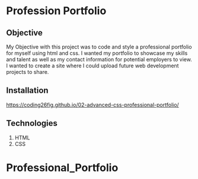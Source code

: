 # Profession Portfolio 



## Objective

My Objective with this project was to code and style  a professional portfolio for myself using html and css. I wanted my portfolio to showcase my skills and talent as well as my contact information for potential employers to view. I wanted to create a site where I could upload future web development projects to share. 

## Installation

https://coding26fig.github.io/02-advanced-css-professional-portfolio/

## Technologies
1. HTML
2. CSS





# Professional_Portfolio
